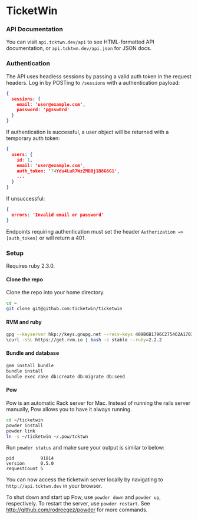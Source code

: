 # TicketWin

### API Documentation

You can visit `api.tcktwn.dev/api` to see HTML-formatted API documentation, or 
`api.tcktwn.dev/api.json` for JSON docs.

### Authentication

The API uses headless sessions by passing a valid auth token in the request headers. Log
in by POSTing to `/sessions` with a authentication payload:

```json
{
  sessions: {
    email: 'user@example.com',
    password: 'p@ssw0rd'
  }
}
```

If authentication is successful, a user object will be returned with a temporary auth token:

```json
{
  users: {
    id: 1,
    email: 'user@example.com',
    auth_token: '74Ydu4LuR7WzZMBBj1B8G6G1',
    ...
  }
}
```

If unsuccessful:

```json
{
  errors: 'Invalid email or password'
}
```

Endpoints requiring authentication must set the header `Authorization => [auth_token]` or will return a 401.

### Setup

Requires ruby 2.3.0.

#### Clone the repo

Clone the repo into your home directory.

```bash
cd ~
git clone git@github.com:ticketwin/ticketwin
```

#### RVM and ruby

```bash
gpg --keyserver hkp://keys.gnupg.net --recv-keys 409B6B1796C275462A1703113804BB82D39DC0E3
\curl -sSL https://get.rvm.io | bash -s stable --ruby=2.2.2
```

#### Bundle and database

```bash
gem install bundle
bundle install
bundle exec rake db:create db:migrate db:seed
```

#### Pow

Pow is an automatic Rack server for Mac. Instead of running the rails server
manually, Pow allows you to have it always running.

```bash
cd ~/ticketwin
powder install
powder link
ln -s ~/ticketwin ~/.pow/tcktwn
```

Run `powder status` and make sure your output is similar to below:

```
pid          91814
version      0.5.0
requestCount 5
```

You can now access the ticketwin server locally by navigating to
`http://api.tcktwn.dev` in your browser.

To shut down and start up Pow, use `powder down` and `powder up`, respectively.
To restart the server, use `powder restart`. See
http://github.com/rodreegez/powder for more commands.
